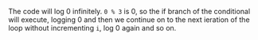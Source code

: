 The code will log 0 infinitely. `0 % 3` is 0, so the if branch of the conditional will execute, logging 0 and then we continue on to the next ieration of the loop without incrementing `i`, log 0 again and so on.
